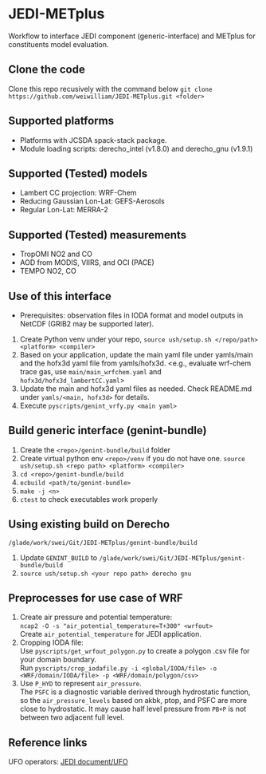 # JEDI-METplus
Workflow to interface JEDI component (generic-interface) and METplus for constituents model evaluation.

## Clone the code
Clone this repo recusively with the command below
`git clone https://github.com/weiwilliam/JEDI-METplus.git <folder>`

## Supported platforms
* Platforms with JCSDA spack-stack package.
* Module loading scripts: derecho_intel (v1.8.0) and derecho_gnu (v1.9.1)

## Supported (Tested) models 
* Lambert CC projection: WRF-Chem
* Reducing Gaussian Lon-Lat: GEFS-Aerosols
* Regular Lon-Lat: MERRA-2

## Supported (Tested) measurements
* TropOMI NO2 and CO
* AOD from MODIS, VIIRS, and OCI (PACE)
* TEMPO NO2, CO

## Use of this interface
* Prerequisites: observation files in IODA format and model outputs in NetCDF (GRIB2 may be supported later).
1. Create Python venv under your repo, `source ush/setup.sh </repo/path> <platform> <compiler>`
2. Based on your application, update the main yaml file under yamls/main and the hofx3d yaml file from yamls/hofx3d.
   <e.g., evaluate wrf-chem trace gas, use `main/main_wrfchem.yaml` and `hofx3d/hofx3d_lambertCC.yaml`>
3. Update the main and hofx3d yaml files as needed. Check README.md under `yamls/<main, hofx3d>` for details.
4. Execute `pyscripts/genint_vrfy.py <main yaml>`

## Build generic interface (genint-bundle)
1. Create the `<repo>/genint-bundle/build` folder
2. Create virtual python env `<repo>/venv` if you do not have one.
   `source ush/setup.sh <repo path> <platform> <compiler>`
3. `cd <repo>/genint-bundle/build`
4. `ecbuild <path/to/genint-bundle>`
5. `make -j <n>`
6. `ctest` to check executables work properly

## Using existing build on Derecho
`/glade/work/swei/Git/JEDI-METplus/genint-bundle/build`  
1. Update `GENINT_BUILD` to `/glade/work/swei/Git/JEDI-METplus/genint-bundle/build`
2. `source ush/setup.sh <your repo path> derecho gnu`

## Preprocesses for use case of WRF
1. Create air pressure and potential temperature:\
   `ncap2 -O -s "air_potential_temperature=T+300" <wrfout>`\
   Create `air_potential_temperature` for JEDI application.   
2. Cropping IODA file:\
   Use `pyscripts/get_wrfout_polygon.py` to create a polygon .csv file for your domain boundary.\
   Run `pyscripts/crop_iodafile.py -i <global/IODA/file> -o <WRF/domain/IODA/file> -p <WRF/domain/polygon/csv>`
3. Use `P_HYD` to represent `air_pressure`.\
   The `PSFC` is a diagnostic variable derived through hydrostatic function, so the `air_pressure_levels` based on akbk, ptop, and PSFC are more close to hydrostatic.
   It may cause half level pressure from `PB+P` is not between two adjacent full level.

## Reference links
UFO operators: [JEDI document/UFO](https://jointcenterforsatellitedataassimilation-jedi-docs.readthedocs-hosted.com/en/latest/inside/jedi-components/ufo/index.html)
